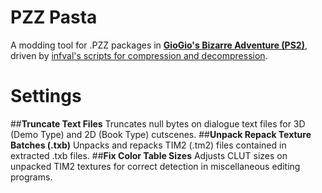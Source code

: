 # PZZ Pasta
A modding tool for .PZZ packages in [**GioGio's Bizarre Adventure (PS2)**](https://jojowiki.com/GioGio%27s_Bizarre_Adventure), driven by [infval's scripts for compression and decompression](https://github.com/infval/pzzcompressor_jojo).
# Settings
##**Truncate Text Files**
Truncates null bytes on dialogue text files for 3D (Demo Type) and 2D (Book Type) cutscenes.
##**Unpack Repack Texture Batches (.txb)**
Unpacks and repacks TIM2 (.tm2) files contained in extracted .txb files.
##**Fix Color Table Sizes**
Adjusts CLUT sizes on unpacked TIM2 textures for correct detection in miscellaneous editing programs.
